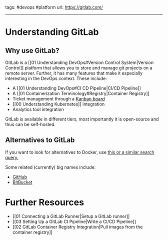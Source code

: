 tags: #devops #platform
url: https://gitlab.com/

--- 

# Understanding GitLab


## Why use GitLab?

GitLab is a [[01 Understanding DevOps#Version Control System|Version Control]] platform that allows you to store and manage git projects on a remote server. Further, it has many features that make it especially interesting in the DevOps context. These include:

- A [[01 Understanding DevOps#CI CD Pipeline|CI/CD Pipeline]] 
- A [[01 Containerization Terminology#Registry|Container Registry]]
- Ticket management through a [Kanban board](https://en.wikipedia.org/wiki/Kanban_board)
- [[00 Understanding Kubernetes]] integration
- Analytics tool integration

GitLab is available in different tiers, most importantly it is open-source and thus can be self-hosted.

## Alternatives to GitLab

If you want to look for alternatives to Docker, use [this or a similar search query.](https://www.google.com/search?q=git+hosting+solutions)

Some related (currently) big names include:

- [GitHub](https://github.com/)
- [BitBucket](https://bitbucket.org/)

# Further Resources
- [[01 Connecting a GitLab Runner|Setup a GitLab runner]]
- [[03 Setting Up a GitLab CI Pipeline|Write a CI/CD Pipeline]]
- [[02 GitLab Container Registry Integration|Pull images from the container registry]]